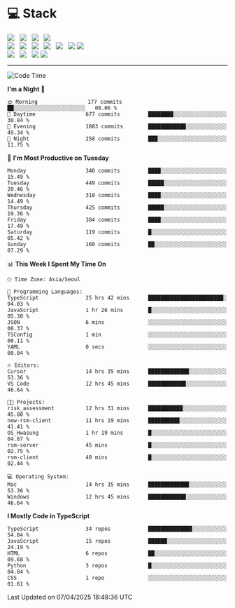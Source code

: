 <h1>💻 Stack</h1>
<div>
 <!-- badge : https://shields.io/ -->
 <!-- icon : https://simpleicons.org/?q=Get -->
 <img src="https://img.shields.io/badge/HTML5-e74c3c?style=flat-square&logo=HTML5&logoColor=white"/> &nbsp 
 <img src="https://img.shields.io/badge/CSS3-0A84FF?style=flat-square&logo=CSS3&logoColor=white"/> &nbsp 
 <img src="https://img.shields.io/badge/JavaScript-FFCD11?style=flat-square&logo=JavaScript&logoColor=white"/> &nbsp 
 <img src="https://img.shields.io/badge/TypeScript-3075C0?style=flat-square&logo=TypeScript&logoColor=white"/>
 <br/>
 <img src="https://img.shields.io/badge/Next-000000?style=flat-square&logo=nextdotjs&logoColor=white"/> &nbsp 
 <img src="https://img.shields.io/badge/React-00BCF6?style=flat-square&logo=React&logoColor=white"/> &nbsp 
 <img src="https://img.shields.io/badge/Redux-764ABC?style=flat-square&logo=Redux&logoColor=white"/> &nbsp
 <img src="https://img.shields.io/badge/Recoil-3578E5?style=flat-square&logo=recoil&logoColor=white"/> &nbsp
 <img src="https://img.shields.io/badge/React-Query-FF4154?style=flat-square&logo=reactquery&logoColor=white"/> &nbsp 
 <img src="https://img.shields.io/badge/styled%2Dcomponents-DB7093?style=flat-square&logo=styled%2Dcomponents&logoColor=white"/>
 <img src="https://img.shields.io/badge/CSS Modules-000000?style=flat-square&logo=CSS Modules&logoColor=white"/> &nbsp 
 <br/>
 <img src="https://img.shields.io/badge/Node-339933?style=flat-square&logo=Node.js&logoColor=white"/> &nbsp 
 <img src="https://img.shields.io/badge/Express-000000?style=flat-square&logo=Express&logoColor=white"/> &nbsp 
 <img src="https://img.shields.io/badge/MongoDB-47A248?style=flat-square&logo=MongoDB&logoColor=white"/>
 <img src="https://img.shields.io/badge/MariaDB-003545?style=flat-square&logo=mariadb&logoColor=white"/>
</div>

<hr>

<!--START_SECTION:waka-->
![Code Time](http://img.shields.io/badge/Code%20Time-2%2C297%20hrs%2010%20mins-blue)

**I'm a Night 🦉** 

```text
🌞 Morning                177 commits         ██░░░░░░░░░░░░░░░░░░░░░░░   08.06 % 
🌆 Daytime                677 commits         ████████░░░░░░░░░░░░░░░░░   30.84 % 
🌃 Evening                1083 commits        ████████████░░░░░░░░░░░░░   49.34 % 
🌙 Night                  258 commits         ███░░░░░░░░░░░░░░░░░░░░░░   11.75 % 
```
📅 **I'm Most Productive on Tuesday** 

```text
Monday                   340 commits         ████░░░░░░░░░░░░░░░░░░░░░   15.49 % 
Tuesday                  449 commits         █████░░░░░░░░░░░░░░░░░░░░   20.46 % 
Wednesday                318 commits         ████░░░░░░░░░░░░░░░░░░░░░   14.49 % 
Thursday                 425 commits         █████░░░░░░░░░░░░░░░░░░░░   19.36 % 
Friday                   384 commits         ████░░░░░░░░░░░░░░░░░░░░░   17.49 % 
Saturday                 119 commits         █░░░░░░░░░░░░░░░░░░░░░░░░   05.42 % 
Sunday                   160 commits         ██░░░░░░░░░░░░░░░░░░░░░░░   07.29 % 
```


📊 **This Week I Spent My Time On** 

```text
🕑︎ Time Zone: Asia/Seoul

💬 Programming Languages: 
TypeScript               25 hrs 42 mins      ████████████████████████░   94.03 % 
JavaScript               1 hr 26 mins        █░░░░░░░░░░░░░░░░░░░░░░░░   05.30 % 
JSON                     6 mins              ░░░░░░░░░░░░░░░░░░░░░░░░░   00.37 % 
TSConfig                 1 min               ░░░░░░░░░░░░░░░░░░░░░░░░░   00.11 % 
YAML                     0 secs              ░░░░░░░░░░░░░░░░░░░░░░░░░   00.04 % 

🔥 Editors: 
Cursor                   14 hrs 35 mins      █████████████░░░░░░░░░░░░   53.36 % 
VS Code                  12 hrs 45 mins      ████████████░░░░░░░░░░░░░   46.64 % 

🐱‍💻 Projects: 
risk_assessment          12 hrs 31 mins      ███████████░░░░░░░░░░░░░░   45.80 % 
new-rsm-client           11 hrs 19 mins      ██████████░░░░░░░░░░░░░░░   41.41 % 
OS_Hwasung               1 hr 19 mins        █░░░░░░░░░░░░░░░░░░░░░░░░   04.87 % 
rsm-server               45 mins             █░░░░░░░░░░░░░░░░░░░░░░░░   02.75 % 
rsm-client               40 mins             █░░░░░░░░░░░░░░░░░░░░░░░░   02.44 % 

💻 Operating System: 
Mac                      14 hrs 35 mins      █████████████░░░░░░░░░░░░   53.36 % 
Windows                  12 hrs 45 mins      ████████████░░░░░░░░░░░░░   46.64 % 
```

**I Mostly Code in TypeScript** 

```text
TypeScript               34 repos            ██████████████░░░░░░░░░░░   54.84 % 
JavaScript               15 repos            ██████░░░░░░░░░░░░░░░░░░░   24.19 % 
HTML                     6 repos             ██░░░░░░░░░░░░░░░░░░░░░░░   09.68 % 
Python                   3 repos             █░░░░░░░░░░░░░░░░░░░░░░░░   04.84 % 
CSS                      1 repo              ░░░░░░░░░░░░░░░░░░░░░░░░░   01.61 % 
```




 Last Updated on 07/04/2025 18:48:36 UTC
<!--END_SECTION:waka-->
